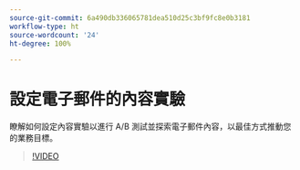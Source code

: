 ```yaml
---
source-git-commit: 6a490db336065781dea510d25c3bf9fc8e0b3181
workflow-type: ht
source-wordcount: '24'
ht-degree: 100%

---
```

# 設定電子郵件的內容實驗

瞭解如何設定內容實驗以進行 A/B 測試並探索電子郵件內容，以最佳方式推動您的業務目標。

>[!VIDEO](https://video.tv.adobe.com/v/3419893/?learn=on)
